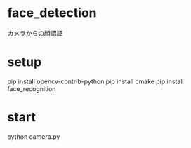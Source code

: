 # face_detection
カメラからの顔認証

# setup
pip install opencv-contrib-python
pip install cmake
pip install face_recognition

# start
python camera.py